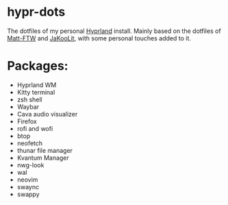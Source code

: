 # hypr-dots
The dotfiles of my personal [Hyprland](https://hyprland.org) install.
Mainly based on the dotfiles of [Matt-FTW](https://github.com/Matt-FTW/dotfiles) and [JaKooLit](https://github.com/JaKooLit/Hyprland-Dots), with some personal touches added to it.

# Packages:
- Hyprland WM
- Kitty terminal
- zsh shell
- Waybar
- Cava audio visualizer
- Firefox
- rofi and wofi
- btop
- neofetch
- thunar file manager
- Kvantum Manager
- nwg-look
- wal
- neovim
- swaync
- swappy

